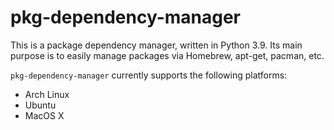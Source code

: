 # pkg-dependency-manager

This is a package dependency manager, written in Python 3.9. Its main purpose is to easily manage packages via Homebrew, apt-get, pacman, etc.

`pkg-dependency-manager` currently supports the following platforms:
- Arch Linux
- Ubuntu
- MacOS X